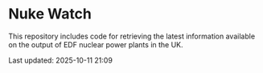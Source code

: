 # Nuke Watch

This repository includes code for retrieving the latest information available on the output of EDF nuclear power plants in the UK.

Last updated: 2025-10-11 21:09